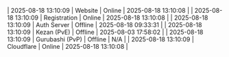 | 2025-08-18 13:10:09 | Website | Online | 2025-08-18 13:10:08 |
| 2025-08-18 13:10:09 | Registration | Online | 2025-08-18 13:10:08 |
| 2025-08-18 13:10:09 | Auth Server | Offline | 2025-08-18 09:33:31 |
| 2025-08-18 13:10:09 | Kezan (PvE) | Offline | 2025-08-03 17:58:02 |
| 2025-08-18 13:10:09 | Gurubashi (PvP) | Offline | N/A |
| 2025-08-18 13:10:09 | Cloudflare | Online | 2025-08-18 13:10:08 |
